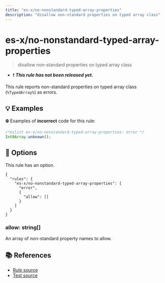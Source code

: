 ```yaml
---
title: "es-x/no-nonstandard-typed-array-properties"
description: "disallow non-standard properties on typed array class"
---
```


# es-x/no-nonstandard-typed-array-properties
> disallow non-standard properties on typed array class

- ❗ <badge text="This rule has not been released yet." vertical="middle" type="error"> ***This rule has not been released yet.*** </badge>

This rule reports non-standard properties on typed array class (`%TypedArray%`) as errors.

## 💡 Examples

⛔ Examples of **incorrect** code for this rule:

<eslint-playground type="bad">

```js
/*eslint es-x/no-nonstandard-typed-array-properties: error */
Int8Array.unknown();
```

</eslint-playground>

## 🔧 Options

This rule has an option.

```jsonc
{
  "rules": {
    "es-x/no-nonstandard-typed-array-properties": [
      "error",
      {
        "allow": []
      }
    ]
  }
}
```

### allow: string[]

An array of non-standard property names to allow.

## 📚 References

- [Rule source](https://github.com/eslint-community/eslint-plugin-es-x/blob/master/lib/rules/no-nonstandard-typed-array-properties.js)
- [Test source](https://github.com/eslint-community/eslint-plugin-es-x/blob/master/tests/lib/rules/no-nonstandard-typed-array-properties.js)

